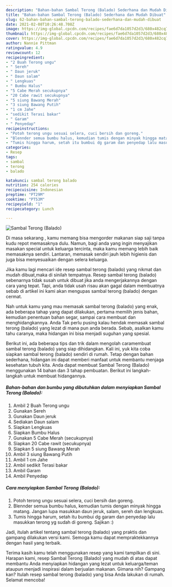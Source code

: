 ```yaml
---
description: "Bahan-bahan Sambal Terong (Balado) Sederhana dan Mudah Dibuat"
title: "Bahan-bahan Sambal Terong (Balado) Sederhana dan Mudah Dibuat"
slug: 62-bahan-bahan-sambal-terong-balado-sederhana-dan-mudah-dibuat
date: 2021-02-08T10:26:48.708Z
image: https://img-global.cpcdn.com/recipes/fae6d7da1057d2d3/680x482cq70/sambal-terong-balado-foto-resep-utama.jpg
thumbnail: https://img-global.cpcdn.com/recipes/fae6d7da1057d2d3/680x482cq70/sambal-terong-balado-foto-resep-utama.jpg
cover: https://img-global.cpcdn.com/recipes/fae6d7da1057d2d3/680x482cq70/sambal-terong-balado-foto-resep-utama.jpg
author: Nannie Pittman
ratingvalue: 4.9
reviewcount: 12
recipeingredient:
- "2 Buah Terong ungu"
- " Sereh"
- " Daun jeruk"
- " Daun salam"
- " Lengkuas"
- " Bumbu Halus"
- "5 Cabe Merah secukupnya"
- "20 Cabe rawit secukupnya"
- "5 siung Bawang Merah"
- "3 siung Bawang Putih"
- "1 cm Jahe"
- "sedikit Terasi bakar"
- " Garam"
- " Penyedap"
recipeinstructions:
- "Potoh terong ungu sesuai selera, cuci bersih dan goreng."
- "Blennder semua bumbu halus, kemudian tumis dengan minyak hingga matang. Jangan lupa masukkan daun jeruk, salam, sereh dan lengkuas."
- "Tumis hingga harum, setah itu bumbui dg garam dan penyedap lalu masukkan terong yg sudah di goreng. Sajikan :)"
categories:
- Resep
tags:
- sambal
- terong
- balado

katakunci: sambal terong balado 
nutrition: 254 calories
recipecuisine: Indonesian
preptime: "PT29M"
cooktime: "PT53M"
recipeyield: "1"
recipecategory: Lunch

---
```



![Sambal Terong (Balado)](https://img-global.cpcdn.com/recipes/fae6d7da1057d2d3/680x482cq70/sambal-terong-balado-foto-resep-utama.jpg)

Di masa  sekarang , kamu memang bisa mengorder makanan siap saji tanpa kudu repot memasaknya dulu. Namun, bagi anda yang ingin menyajikan masakan special untuk keluarga tercinta, maka kamu memang lebih baik memasaknya sendiri. Lantaran, memasak sendiri jauh lebih higienis dan juga bisa menyesuaikan dengan selera keluarga.

Jika kamu lagi mencari ide resep sambal terong (balado) yang nikmat dan mudah dibuat,maka di sinilah tempatnya. Resep sambal terong (balado)  sebenarnya tidak susah untuk dibuat jika anda mengerjakannya dengan cara yang tepat. Tapi, anda tidak usah risau akan gagal dalam membuatnya 
sebab di artikel ini kami akan mengupas sambal terong (balado) dengan cermat.  



Nah untuk kamu yang mau memasak sambal terong (balado) yang enak, ada beberapa tahap yang dapat dilakukan, pertama memilih jenis bahan, kemudian penentuan bahan segar, sampai cara membuat dan menghidangkannya. Anda Tak perlu pusing kalau hendak memasak sambal terong (balado) yang lezat di mana pun anda berada. Sebab, asalkan kamu  tahu caranya, maka hidangan ini bisa menjadi suguhan yang spesial.

Berikut ini, ada beberapa tips dan trik dalam mengolah caramembuat sambal terong (balado) yang siap dihidangkan. Kali ini, yuk kita coba siapkan sambal terong (balado) sendiri di rumah. Tetap dengan bahan sederhana, hidangan ini dapat memberi manfaat untuk membantu menjaga kesehatan tubuh kita. Anda dapat membuat Sambal Terong (Balado) menggunakan 14 bahan dan 3 tahap pembuatan. Berikut ini langkah-langkah untuk membuat hidangannya.

<!--inarticleads1-->

##### Bahan-bahan dan bumbu yang dibutuhkan dalam menyiapkan Sambal Terong (Balado):

1. Ambil 2 Buah Terong ungu
1. Gunakan  Sereh
1. Gunakan  Daun jeruk
1. Sediakan  Daun salam
1. Siapkan  Lengkuas
1. Siapkan  Bumbu Halus
1. Gunakan 5 Cabe Merah (secukupnya)
1. Siapkan 20 Cabe rawit (secukupnya)
1. Siapkan 5 siung Bawang Merah
1. Ambil 3 siung Bawang Putih
1. Ambil 1 cm Jahe
1. Ambil sedikit Terasi bakar
1. Ambil  Garam
1. Ambil  Penyedap




<!--inarticleads2-->

##### Cara menyiapkan Sambal Terong (Balado):

1. Potoh terong ungu sesuai selera, cuci bersih dan goreng.
1. Blennder semua bumbu halus, kemudian tumis dengan minyak hingga matang. Jangan lupa masukkan daun jeruk, salam, sereh dan lengkuas.
1. Tumis hingga harum, setah itu bumbui dg garam dan penyedap lalu masukkan terong yg sudah di goreng. Sajikan :)




Jadi, itulah artikel tentang  sambal terong (balado)  yang praktis dan gampang dilakukan versi kami. Semoga kamu dapat mempraktekkannya dengan hasil yang terbaik. 

Terima kasih kamu telah menggunakan resep yang kami tampilkan di sini. Harapan kami, resep  Sambal Terong (Balado) yang mudah di atas dapat membantu Anda menyiapkan hidangan yang lezat untuk keluarga/teman ataupun menjadi inspirasi dalam berjualan makanan. Gimana nih? Gampang kan? Itulah resep sambal terong (balado) yang bisa Anda lakukan di rumah. Selamat mencoba!

